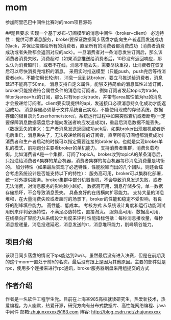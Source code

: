 # mom
参加阿里巴巴中间件比赛时的mom项目源码

##题目要求
实现一个基于发布-订阅模型的消息中间件（broker+client） 
必选特性： 
提供可靠消息服务，broker要保证数据同步落盘才能向生产者返回发送成功的ack，并保证投递给所有的消费者，直至所有的消费者都消费成功（消费者消费成功或者失败都会返回对应的ack）。一旦消费者对一条消息发生订阅后，那么该消费者消费失败，消费超时（如果消息推送给消费者后，10秒没有返回响应，那么认为消费超时），或者不在线，消息不能丢失，需要尽快重投，让消费者在恢复后可以尽快消费完堆积的消息。 
采用实时推送模型（只能push，push完后等待消费者ack，不能使用长轮询），消息一旦到达broker，要立马推送给消费者，消息延迟不能高于50ms。 
消息支持自定义属性，能够支持简单的消息属性过滤订阅，broker只能投递符合属性条件的消息给订阅者。例如订阅者发起topic为trade，filter为area=hz的订阅，那么只有topic为trade，并带有area属性值为hz的消息才会投递给订阅者。client要实现提供的api，发送接口必须消息持久化成功才能返回成功。 
消息存储必须基于文件系统自己实现，不能使用现成的存储系统，数据存储的根目录为$userhome/store/。系统运行过程中如果突然宕机或者断电(一定要保障消息数据落盘后才能向发送者响应发送成功)，重启后消息数据不能丢失。（数据丢失的定义：生产者消息发送返回成功ack后，如果broker出现宕机或者断电后重启，消息丢失了，无法投递给所有的订阅者，直至所有订阅组都消费成功） 
消费者和生产者启动的时候可以指定需要连接的broker ip，也就是实现broker单机的模式，前期跑分主要看broker的单机能力。 
支持消费者集群，消费负载均衡。比如消费者A是一个集群，订阅了topicA。broker收到topicA的某条消息后，只投递给消费者A集群的某台机器，消费者集群的每台机器每秒消息消费量是均衡的。 
加分特性（如果最后实现了必选特性，性能脱颖而出的几个团队，则还会综合考虑系统设计是否能支持以下的特性）： 
服务高可用，broker可以集群化部署，统一对外提供服务。broker集群中部分机器当机，不会导致消息发送失败，或者无法消费，对消息服务的影响越小越好。 
数据高可用，消息存储多份，单一数据存储损坏，不会导致消息丢失。 
具备良好的在线横向扩容能力。 
支持大量的消息堆积，在大量消费失败或者超时的场景下，broker的性能和稳定不受影响，有良好的削峰填谷能力。 
高性能、低成本。 
考核方式 
从系统设计角度和运行功能测试用例来评判必选特性，不满足必选特性，直接淘汰。 
服务高可用、数据高可用、在线横向扩容能力从系统设计角度来评判 
性能指标包括：每秒消息接收量，每秒消息投递量，消息投递延迟，消息发送的rt，消息堆积能力，削峰填谷能力。 
## 项目介绍
该项目同步落盘的情况下tps能达到2w/s，虽然最后没有进入决赛，但是在前期我的这个mom一直处于前5的名次，最后没有跟上是因为其他原因。主要的部件就是rpc，使用多个连接来进行rpc通讯，broker服务器刷盘采用组提交的方式
## 作者介绍
作者是一名软件工程学生党。目前在上海某985高校就读研究生，热爱新技术，热爱编程，为人幽默，热爱开源，研究方向有分布式数据库、高性能网络编程、java中间件 邮箱:zhujunxxxxx@163.com 博客: http://blog.csdn.net/zhujunxxxxx 
